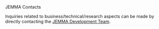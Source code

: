JEMMA Contacts
<!-- Remember: the first line always goes with the title-->
<!-- Please use h3 headers (###) inside these files -->

<!--Direct Business inquiries about the project can be made through to the Energy@home [contact form](http://www.energy-home.it/SitePages/Contact.aspx).-->
Inquiries related to business/technical/research aspects can be made by directly contacting the [JEMMA Development Team](mailto:jemma-developers@googlegroups.com).



